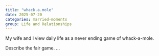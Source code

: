 ```yaml
---
title: "whack.a.mole"
date: 2025-07-20
categories: married-moments
group: Life and Relationships
---
```


My wife and I view daily life as a never ending game of whack-a-mole.

Describe the fair game.
...
